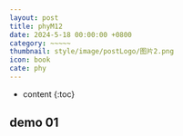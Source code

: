 ```yaml
---
layout: post
title: phyM12
date: 2024-5-18 00:00:00 +0800
category: ~~~~~
thumbnail: style/image/postLogo/图片2.png
icon: book
cate: phy
---
```

<!-- 
import { OrbitControls } from '/jsfun/threeOrbitControl.js';
import { GUI } from '/jsfun/threeGUI.js';
import { getRandomInt } from '/jsfun/jsfun_utils.js'; -->
* content
{:toc}


## demo 01


<div id="canva_container" style="width:100%;user-select:none;"></div>
<!-- <script src="../jsfun/ploter.js"></script> -->
<script>
    $(".post-container").css("max-width","1800px")
    $("#article").css("height","1800px")

// add_game_canvas_to_container("canva_container")
</script>

<script src="{{ '/jsfun/jsfun_utils.js' | prepend: site.baseurl    }}   "></script>
<script src="{{ '/jsfun/math.js' | prepend: site.baseurl    }}   "></script>
<script src="{{ '/jsfun/three.js' | prepend: site.baseurl    }}   "></script>
<script  type="module"  src="{{ '/jsfun/knot3d.js' | prepend: site.baseurl    }}   "></script>





 <script>
    window.onload = function() {
    $("#footer").remove()
    $("#header").css("backdrop-filter","blur(51px) saturate(13)")

    }
</script>



